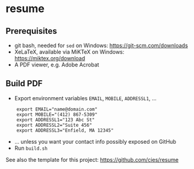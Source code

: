 # resume

## Prerequisites
- git bash, needed for `sed` on Windows:  https://git-scm.com/downloads
- XeLaTeX, available via MiKTeX on Windows:  https://miktex.org/download
- A PDF viewer, e.g. Adobe Acrobat

## Build PDF
- Export environment variables `EMAIL`, `MOBILE`, `ADDRESSL1`, ...
```
    export EMAIL="name@domain.com"
    export MOBILE="(412) 867-5309"
    export ADDRESSL1="123 Abc St"
    export ADDRESSL2="Suite 456"
    export ADDRESSL3="Enfield, MA 12345" 
```
- ... unless you want your contact info possibly exposed on GitHub
- Run `build.sh`

See also the template for this project:  https://github.com/cies/resume
